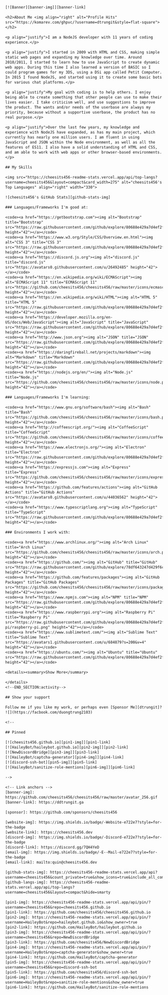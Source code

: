 	[![Banner][banner-img]][banner-link]

	<h2>About Me <img align="right" alt="Profile Hits" src="https://komarev.com/ghpvc/?username=dtrungit&style=flat-square"></h2>

	<p align="justify">I am a NodeJS developer with 11 years of coding experience.</p>

	<p align="justify">I started in 2009 with HTML and CSS, making simple static web pages and expanding my knowledge over time. Around 2010/2011, I started to learn how to use JavaScript to create dynamic web apps. During this time I also learned a version of BASIC so I could program games for my 3DS, using a DSi app called Petit Computer. In 2015 I found NodeJS, and started using it to create some basic bots for various chat platforms.</p>

	<p align="justify">My goal with coding is to help others. I enjoy being able to create something that other people can use to make their lives easier. I take criticism well, and use suggestions to improve the product. The wants and/or needs of the userbase are always my priority, because without a supportive userbase, the product has no real purpose.</p>

	<p align="justify">Over the last few years, my knowledge and experience with NodeJS have expanded, as has my main project, which currently has nearly one million users. I am fluent in using JavaScript and JSON within the Node environment, as well as all the features of ES11. I also have a solid understanding of HTML and CSS, and am able to work with web apps or other browser-based environments.</p>

	## My Skills

	<img src="https://cheesits456-readme-stats.vercel.app/api/top-langs?username=cheesits456&layout=compact&card_width=275" alt="cheesits456's Top Languages" align="right" width="330">

	![cheesits456's GitHub Stats][github-stats-img]

	### Languages/Frameworks I'm good at:

	<code><a href="https://getbootstrap.com"><img alt="Bootstrap" title="Bootstrap" src="https://raw.githubusercontent.com/github/explore/80688e429a7d4ef2fca1e82350fe8e3517d3494d/topics/bootstrap/bootstrap.png" height="42"></a></code>
	<code><a href="https://www.w3.org/Style/CSS/Overview.en.html"><img alt="CSS 3" title="CSS 3" src="https://raw.githubusercontent.com/github/explore/80688e429a7d4ef2fca1e82350fe8e3517d3494d/topics/css/css.png" height="42"></a></code>
	<code><a href="https://discord.js.org"><img alt="discord.js" title="discord.js" src="https://avatars0.githubusercontent.com/u/26492485" height="42"></a></code>
	<code><a href="https://en.wikipedia.org/wiki/ECMAScript"><img alt="ECMAScript 11" title="ECMAScript 11" src="https://github.com/cheesits456/cheesits456/raw/master/icons/ecmascript.png" height="42"></a></code>
	<code><a href="https://en.wikipedia.org/wiki/HTML"><img alt="HTML 5" title="HTML 5" src="https://raw.githubusercontent.com/github/explore/80688e429a7d4ef2fca1e82350fe8e3517d3494d/topics/html/html.png" height="42"></a></code>
	<code><a href="https://developer.mozilla.org/en-US/docs/Web/JavaScript"><img alt="JavaScript" title="JavaScript" src="https://raw.githubusercontent.com/github/explore/80688e429a7d4ef2fca1e82350fe8e3517d3494d/topics/javascript/javascript.png" height="42"></a></code>
	<code><a href="http://www.json.org"><img alt="JSON" title="JSON" src="https://raw.githubusercontent.com/github/explore/80688e429a7d4ef2fca1e82350fe8e3517d3494d/topics/json/json.png" height="42"></a></code>
	<code><a href="https://daringfireball.net/projects/markdown"><img alt="Markdown" title="Markdown" src="https://raw.githubusercontent.com/github/explore/80688e429a7d4ef2fca1e82350fe8e3517d3494d/topics/markdown/markdown.png" height="42"></a></code>
	<code><a href="https://nodejs.org/en/"><img alt="Node.js" title="Node.js" src="https://github.com/cheesits456/cheesits456/raw/master/icons/node.png" height="42"></a></code>

	### Languages/Frameworks I'm learning:

	<code><a href="https://www.gnu.org/software/bash"><img alt="Bash" title="Bash" src="https://github.com/cheesits456/cheesits456/raw/master/icons/bash.png" height="42"></a></code>
	<code><a href="http://coffeescript.org/"><img alt="CoffeeScript" title="CoffeeScript" src="https://github.com/cheesits456/cheesits456/raw/master/icons/coffeescript.png" height="42"></a></code>
	<code><a href="https://www.electronjs.org/"><img alt="Electron" title="Electron" src="https://raw.githubusercontent.com/github/explore/80688e429a7d4ef2fca1e82350fe8e3517d3494d/topics/electron/electron.png" height="42"></a></code>
	<code><a href="https://expressjs.com"><img alt="Express" title="Express" src="https://github.com/cheesits456/cheesits456/raw/master/icons/express.png" height="42"></a></code>
	<code><a href="https://github.com/features/actions"><img alt="GitHub Actions" title="GitHub Actions" src="https://avatars0.githubusercontent.com/u/44036562" height="42"></a></code>
	<code><a href="https://www.typescriptlang.org"><img alt="TypeScript" title="TypeScript" src="https://raw.githubusercontent.com/github/explore/80688e429a7d4ef2fca1e82350fe8e3517d3494d/topics/typescript/typescript.png" height="42"></a></code>

	### Environments I work with:

	<code><a href="https://www.archlinux.org/"><img alt="Arch Linux" title="Arch Linux" src="https://github.com/cheesits456/cheesits456/raw/master/icons/arch.png" height="42"></a></code>
	<code><a href="https://github.com/"><img alt="GitHub" title="GitHub" src="https://raw.githubusercontent.com/github/explore/78df643247d429f6cc873026c0622819ad797942/topics/github/github.png" height="42"></a></code>
	<code><a href="https://github.com/features/packages"><img alt="GitHub Packages" title="GitHub Packages" src="https://github.com/cheesits456/cheesits456/raw/master/icons/packages.png" height="42"></a></code>
	<code><a href="https://www.npmjs.com"><img alt="NPM" title="NPM" src="https://raw.githubusercontent.com/github/explore/80688e429a7d4ef2fca1e82350fe8e3517d3494d/topics/npm/npm.png" height="42"></a></code>
	<code><a href="https://www.raspberrypi.org"><img alt="Raspberry Pi" title="Raspberry Pi" src="https://raw.githubusercontent.com/github/explore/80688e429a7d4ef2fca1e82350fe8e3517d3494d/topics/raspberry-pi/raspberry-pi.png" height="42"></a></code>
	<code><a href="https://www.sublimetext.com/"><img alt="Sublime Text" title="Sublime Text" src="https://avatars1.githubusercontent.com/u/684879?s=200&v=4" height="42"></a></code>
	<code><a href="https://ubuntu.com/"><img alt="Ubuntu" title="Ubuntu" src="https://raw.githubusercontent.com/github/explore/80688e429a7d4ef2fca1e82350fe8e3517d3494d/topics/ubuntu/ubuntu.png" height="42"></a></code>

	<details><summary>Show More</summary>

	</details>
	<!--END_SECTION:activity-->

	## Show your support

	Follow me if you like my work, or perhaps even [Sponsor Me][dtrungit]? ![](https://facbook.com/duongtrung2103)

	<!--

	## Pinned

	[![cheesits456.github.io][pin1-img]][pin1-link]
	[![HaileyBot/haileybot.github.io][pin2-img]][pin2-link]
	[![NewDiscordBridge][pin3-img]][pin3-link]
	[![HaileyBot/captcha-generator][pin4-img]][pin4-link]
	[![discord-ssh-bot][pin5-img]][pin5-link]
	[![HaileyBot/sanitize-role-mentions][pin6-img]][pin6-link]

	-->

	<!-- Link anchors -->
	[banner-img]: https://github.com/cheesits456/cheesits456/raw/master/avatar_256.gif
	[banner-link]: https://ddtrungit.ga

	[sponsor]: https://github.com/sponsors/cheesits456

	[website-img]: https://img.shields.io/badge/-Website-e722e7?style=for-the-badge
	[website-link]: https://cheesits456.dev
	[discord-img]: https://img.shields.io/badge/-Discord-e722e7?style=for-the-badge
	[discord-link]: https://discord.gg/7QH4YeD
	[email-img]: https://img.shields.io/badge/-E--Mail-e722e7?style=for-the-badge
	[email-link]: mailto:quin@cheesits456.dev

	[github-stats-img]: https://cheesits456-readme-stats.vercel.app/api?username=cheesits456&count_private=true&show_icons=true&include_all_commits=true
	[github-langs-img]: https://cheesits456-readme-stats.vercel.app/api/top-langs?username=cheesits456&layout=compact&hide=smarty

	[pin1-img]: https://cheesits456-readme-stats.vercel.app/api/pin/?username=cheesits456&repo=cheesits456.github.io
	[pin1-link]: https://github.com/cheesits456/cheesits456.github.io
	[pin2-img]: https://cheesits456-readme-stats.vercel.app/api/pin/?username=HaileyBot&repo=haileybot.github.io&show_owner=true
	[pin2-link]: https://github.com/HaileyBot/haileybot.github.io
	[pin3-img]: https://cheesits456-readme-stats.vercel.app/api/pin/?username=cheesits456&repo=NewDiscordBridge
	[pin3-link]: https://github.com/cheesits456/NewDiscordBridge
	[pin4-img]: https://cheesits456-readme-stats.vercel.app/api/pin/?username=HaileyBot&repo=captcha-generator&show_owner=true
	[pin4-link]: https://github.com/HaileyBot/captcha-generator
	[pin5-img]: https://cheesits456-readme-stats.vercel.app/api/pin/?username=cheesits456&repo=discord-ssh-bot
	[pin5-link]: https://github.com/cheesits456/discord-ssh-bot
	[pin6-img]: https://cheesits456-readme-stats.vercel.app/api/pin/?username=HaileyBot&repo=sanitize-role-mentions&show_owner=true
	[pin6-link]: https://github.com/HaileyBot/sanitize-role-mentions
